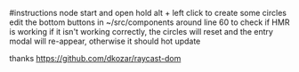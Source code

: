 #instructions
node start and open
hold alt + left click to create some circles
edit the bottom buttons in ~/src/components around line 60 to check if HMR is working
if it isn't working correctly, the circles will reset and the entry modal will re-appear, otherwise it should hot update

thanks https://github.com/dkozar/raycast-dom 

